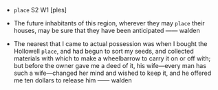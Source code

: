 - `place` S2 W1 [ples]



-  The future inhabitants of this region, wherever they may `place` their houses, may be sure that they have been anticipated —— walden

-  The nearest that I came to actual possession was when I bought the Hollowell `place`, and had begun to sort my seeds, and collected materials with which to make a wheelbarrow to carry it on or off with; but before the owner gave me a deed of it, his wife﻿—every man has such a wife﻿—changed her mind and wished to keep it, and he offered me ten dollars to release him —— walden